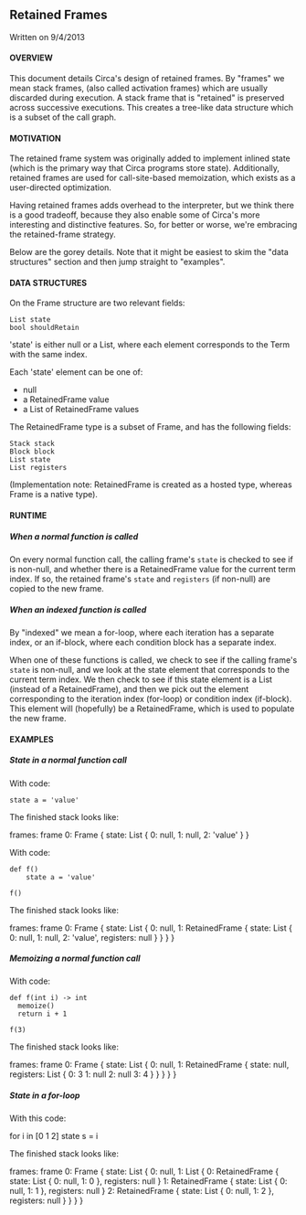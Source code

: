 
## Retained Frames ##

Written on 9/4/2013

#### OVERVIEW #####

This document details Circa's design of retained frames. By "frames" we mean stack frames,
(also called activation frames) which are usually discarded during execution. A stack frame
that is "retained" is preserved across successive executions. This creates a tree-like data
structure which is a subset of the call graph.

#### MOTIVATION ####

The retained frame system was originally added to implement inlined state (which is the primary
way that Circa programs store state). Additionally, retained frames are used for call-site-based
memoization, which exists as a user-directed optimization.

Having retained frames adds overhead to the interpreter, but we think there is a good tradeoff,
because they also enable some of Circa's more interesting and distinctive features. So, for
better or worse, we're embracing the retained-frame strategy.

Below are the gorey details. Note that it might be easiest to skim the "data structures" section
and then jump straight to "examples".

#### DATA STRUCTURES ####

On the Frame structure are two relevant fields:

    List state
    bool shouldRetain

'state' is either null or a List, where each element corresponds to the Term with the same index.

Each 'state' element can be one of:

 - null
 - a RetainedFrame value
 - a List of RetainedFrame values

The RetainedFrame type is a subset of Frame, and has the following fields:

    Stack stack
    Block block
    List state
    List registers 
 
(Implementation note: RetainedFrame is created as a hosted type, whereas Frame is a native type).

#### RUNTIME ####

##### When a normal function is called #####

On every normal function call, the calling frame's `state` is checked to see if is non-null,
and whether there is a
RetainedFrame value for the current term index. If so, the retained frame's `state` and
`registers` (if non-null) are copied to the new frame.

##### When an indexed function is called #####

By "indexed" we mean a for-loop, where each iteration has a separate index, or an if-block,
where each condition block has a separate index.

When one of these functions is called, we check to see if the calling frame's `state` is
non-null, and we look at the state element that corresponds to the current term index.
We then check to see if this state element is a List (instead of a RetainedFrame), and
then we pick out the element corresponding to the iteration index (for-loop)
or condition index (if-block). This element will (hopefully) be a RetainedFrame,
which is used to populate the new frame.

#### EXAMPLES ####

##### State in a normal function call #####

With code:

    state a = 'value'

The finished stack looks like:

frames:
 frame 0: Frame {
  state: List {
   0: null,
   1: null,
   2: 'value'
  }
 }
     
With code:

    def f()
        state a = 'value'

    f()

The finished stack looks like:

frames:
 frame 0: Frame {
  state: List {
   0: null,
   1: RetainedFrame {
     state: List {
      0: null,
      1: null,
      2: 'value',
     registers: null
    }
   }
  }
 }

##### Memoizing a normal function call #####

With code:

    def f(int i) -> int
      memoize()
      return i + 1

    f(3)

The finished stack looks like:

frames:
 frame 0: Frame {
  state: List {
   0: null,
   1: RetainedFrame {
     state: null,
     registers: List {
       0: 3
       1: null
       2: null
       3: 4
     }
    }
   }
  }
 }
 

##### State in a for-loop #####

With this code:

for i in [0 1 2]
    state s = i

The finished stack looks like:

frames:
 frame 0: Frame {
  state: List {
   0: null,
   1: List {
     0: RetainedFrame { state: List { 0: null, 1: 0 }, registers: null }
     1: RetainedFrame { state: List { 0: null, 1: 1 }, registers: null }
     2: RetainedFrame { state: List { 0: null, 1: 2 }, registers: null }
   }
  }
 }
